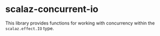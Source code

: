 # scalaz-concurrent-io

This library provides functions for working with concurrency within the
`scalaz.effect.IO` type.
